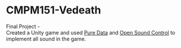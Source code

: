 # CMPM151-Vedeath
Final Project - <br />
Created a Unity game and used <a href="https://puredata.info/">Pure Data</a> and <a href="https://github.com/jorgegarcia/UnityOSC">Open Sound Control</a> to implement all sound in the game.
